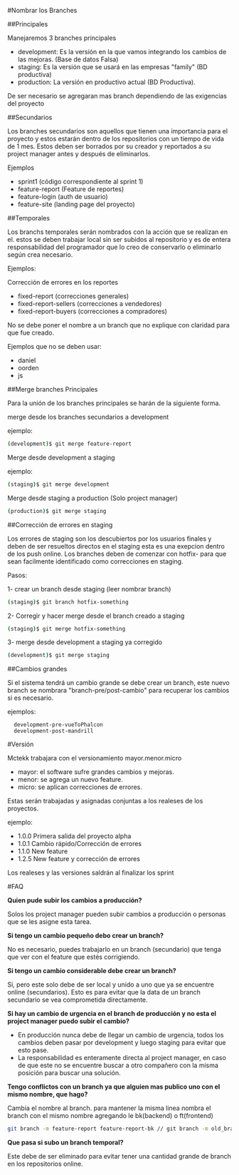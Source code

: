 #Nombrar los Branches

##Principales

Manejaremos 3 branches principales

- development: Es la versión en la que vamos integrando los cambios de las mejoras. (Base de datos Falsa)
- staging: Es la versión que se usará en las empresas "family" (BD productiva)
- production: La versión en productivo actual (BD Productiva).

De ser necesario se agregaran mas branch dependiendo de las exigencias del proyecto

##Secundarios

Los branches secundarios son aquellos que tienen una importancia para el proyecto y estos estarán dentro de los repositorios con un tiempo de vida de 1 mes. Estos deben ser borrados por su creador y reportados a su project manager antes y después de eliminarlos.

Ejemplos
- sprint1 (código correspondiente al sprint 1)
- feature-report (Feature de reportes)
- feature-login (auth de usuario)
- feature-site (landing page del proyecto)

##Temporales

Los branchs temporales serán nombrados con la acción que se realizan en el. estos se deben trabajar local sin ser subidos al repositorio y es de entera responsabilidad del programador que lo creo de conservarlo o eliminarlo según crea necesario.

Ejemplos:

Corrección de errores en los reportes

- fixed-report (correcciones generales)
- fixed-report-sellers (correcciones a vendedores)
- fixed-report-buyers (correcciones a compradores)

No se debe poner el nombre a un branch que no explique con claridad para que fue creado.

Ejemplos que no se deben usar:

- daniel
- oorden
- js

##Merge branches Principales

Para la unión de los branches principales se harán de la siguiente forma.

merge desde los branches secundarios a development

ejemplo:
```sh
(development)$ git merge feature-report
```

Merge desde development a staging

ejemplo:
```sh
(staging)$ git merge development
```
Merge desde staging a production (Solo project manager)
```sh
(production)$ git merge staging
```

##Corrección de errores en staging

Los errores de staging son los descubiertos por los usuarios finales y deben de ser resueltos directos en el staging esta es una exepcion dentro de los push online. Los branches deben de comenzar con hotfix- para que sean facilmente identificado como correcciones en staging.

Pasos:

1- crear un branch desde staging (leer nombrar branch)

```sh
(staging)$ git branch hotfix-something
```

2- Corregir y hacer merge desde el branch creado a staging

```sh
(staging)$ git merge hotfix-something
```

3- merge desde development a staging ya corregido

```sh
(development)$ git merge staging 
```

##Cambios grandes

Si el sistema tendrá un cambio grande se debe crear un branch, este nuevo branch se nombrara "branch-pre/post-cambio" para recuperar los cambios si es necesario.

ejemplos:
```
  development-pre-vueToPhalcon
  development-post-mandrill
```

#Versión

Mctekk trabajara con el versionamiento mayor.menor.micro

- mayor: el software sufre grandes cambios y mejoras.
- menor: se agrega un nuevo feature.
- micro: se aplican correcciones de errores.

Estas serán trabajadas y asignadas conjuntas a los realeses de los proyectos.

ejemplo:
- 1.0.0 Primera salida del proyecto alpha
- 1.0.1 Cambio rápido/Corrección de errores
- 1.1.0 New feature
- 1.2.5 New feature y corrección de errores

Los realeses y las versiones saldrán al finalizar los sprint

#FAQ

**Quien pude subir los cambios a producción?**

Solos los project manager pueden subir cambios a producción o personas que se les asigne esta tarea. 

**Si tengo un cambio pequeño debo crear un branch?**

No es necesario, puedes trabajarlo en un branch (secundario) que tenga que ver con el feature que estés corrigiendo.

**Si tengo un cambio considerable debe crear un branch?**

Si, pero este solo debe de ser local y unido a uno que ya se encuentre online (secundarios). Esto es para evitar que la data de un branch secundario se vea comprometida directamente.

**Si hay un cambio de urgencia en el branch de producción y no esta el project manager puedo subir el cambio?**

- En producción nunca debe de llegar un cambio de urgencia, todos los cambios deben pasar por development y luego staging para evitar que esto pase.
- La responsabilidad es enteramente directa al project manager, en caso de que este no se encuentre buscar a otro compañero con la misma posición para buscar una solución.

**Tengo conflictos con un branch ya que alguien mas publico uno con el mismo nombre, que hago?**

Cambia el nombre al branch. para mantener la misma linea nombra el branch con el mismo nombre agregando le bk(backend) o ft(frontend)

```sh
git branch -m feature-report feature-report-bk // git branch -m old_branch new_branch
```

**Que pasa si subo un branch temporal?**

Este debe de ser eliminado para evitar tener una cantidad grande de branch en los repositorios online.

